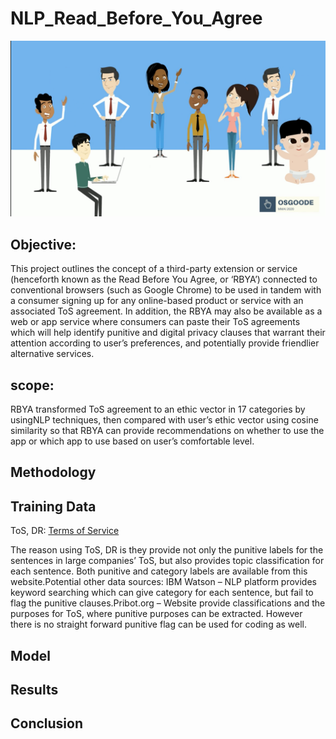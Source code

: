 # NLP_Read_Before_You_Agree

 ![Image description](Osgoode.png)
 
 ## Objective:

This project outlines the concept of a third-party extension or service (henceforth known as the Read Before You Agree, or ‘RBYA’) connected to conventional browsers (such as Google Chrome) to be used in tandem with a consumer signing up for any online-based product or service with an associated ToS agreement. In addition, the RBYA may also be available as a web or app service where consumers can paste their ToS agreements which will help identify punitive and digital privacy clauses that warrant their attention according to user’s preferences, and potentially provide friendlier alternative services.

## scope: 

RBYA transformed ToS agreement to an ethic vector in 17 categories by usingNLP techniques, then compared with user’s ethic vector using cosine similarity so that RBYA can provide recommendations on whether to use the app or which app to use based on user’s comfortable level.
  
 ## Methodology
 ## Training Data

ToS, DR: [Terms of Service](https://tosdr.org/)

The reason using ToS, DR is they provide not only the punitive labels for the sentences in large companies’ ToS, but also provides topic classification for each sentence. Both punitive and category labels are available from this website.Potential other data sources:
IBM Watson – NLP platform provides keyword searching which can give category for each sentence, but fail to flag the punitive clauses.Pribot.org – Website provide classifications and the purposes for ToS, where punitive purposes can be extracted. However there is no straight forward punitive flag can be used for coding as well.
 
 
 
 
 
 
 ## Model
 ## Results
 ## Conclusion
